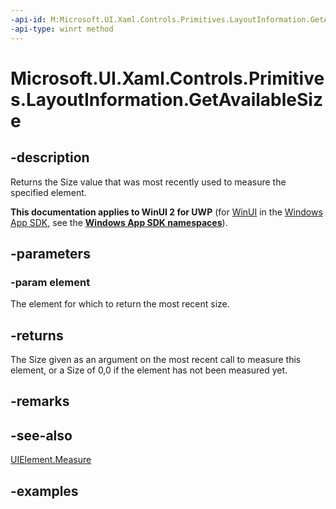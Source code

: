 ```yaml
---
-api-id: M:Microsoft.UI.Xaml.Controls.Primitives.LayoutInformation.GetAvailableSize(Microsoft.UI.Xaml.UIElement)
-api-type: winrt method
---
```


<!-- Method syntax.
public Size LayoutInformation.GetAvailableSize(UIElement element)
-->

# Microsoft.UI.Xaml.Controls.Primitives.LayoutInformation.GetAvailableSize

## -description

Returns the Size value that was most recently used to measure the specified element.

**This documentation applies to WinUI 2 for UWP** (for [WinUI](/windows/apps/winui/winui3/) in the [Windows App SDK](/windows/apps/windows-app-sdk/), see the **[Windows App SDK namespaces](/windows/windows-app-sdk/api/winrt/)**).

## -parameters

### -param element

The element for which to return the most recent size.

## -returns

The Size given as an argument on the most recent call to measure this element, or a Size of 0,0 if the element has not been measured yet.

## -remarks

## -see-also

[UIElement.Measure](../microsoft.ui.xaml/uielement_measure_1722732750.md)

## -examples

